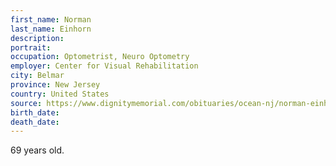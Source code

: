 ```yaml
---
first_name: Norman
last_name: Einhorn
description: 
portrait: 
occupation: Optometrist, Neuro Optometry
employer: Center for Visual Rehabilitation
city: Belmar
province: New Jersey
country: United States
source: https://www.dignitymemorial.com/obituaries/ocean-nj/norman-einhorn-9210163
birth_date: 
death_date: 
---
```


69 years old.
